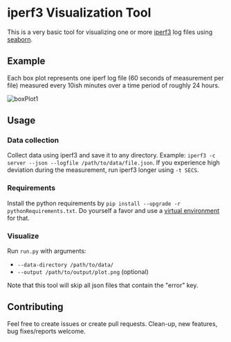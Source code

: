 # iperf3 Visualization Tool

This is a very basic tool for visualizing one or more [iperf3](https://iperf.fr/) log files using [seaborn](https://seaborn.pydata.org/index.html).

## Example

Each box plot represents one iperf log file (60 seconds of measurement per file) measured every 10ish minutes over a time period of roughly 24 hours.

![boxPlot1](https://rkost.org/iperf3Vis/examples/boxPlot_beta.png)


## Usage

### Data collection

Collect data using iperf3 and save it to any directory. Example: `iperf3 -c server --json --logfile /path/to/data/file.json`. 
If you experience high deviation during the measurement, run iperf3 longer using `-t SECS`.

### Requirements

Install the python requirements by `pip install --upgrade -r pythonRequirements.txt`.
Do yourself a favor and use a [virtual environment](https://docs.python.org/3/library/venv.html) for that.

### Visualize

Run `run.py` with arguments:

- `--data-directory /path/to/data/`
- `--output /path/to/output/plot.png` (optional)

Note that this tool will skip all json files that contain the "error" key.


## Contributing

Feel free to create issues or create pull requests. Clean-up, new features, bug fixes/reports welcome.
